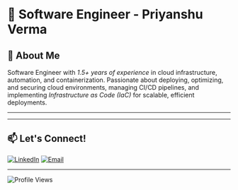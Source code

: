 # 🚀 Software  Engineer - Priyanshu Verma



## 🌟 About Me

Software  Engineer with _1.5+ years of experience_ in cloud infrastructure, automation, and containerization. Passionate about deploying, optimizing, and securing cloud environments, managing CI/CD pipelines, and implementing _Infrastructure as Code (IaC)_ for scalable, efficient deployments.

---


---

## 📫 Let's Connect!

[![LinkedIn](https://img.shields.io/badge/LinkedIn-0A66C2?style=flat&logo=linkedin&logoColor=white)](https://www.linkedin.com/in/priyanshu-verma94/)
[![Email](https://img.shields.io/badge/Email-D14836?style=flat&logo=gmail&logoColor=white)](mailto:vpriyanshu708@.com)

---

![Profile Views](https://komarev.com/ghpvc/?username=Priyanshu-star-code&color=blue&style=flat-square)
